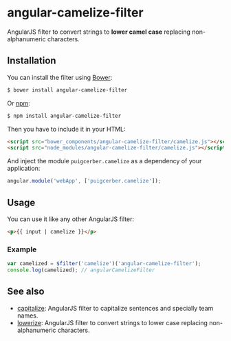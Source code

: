 # angular-camelize-filter

AngularJS filter to convert strings to **lower camel case** replacing non-alphanumeric characters.

## Installation

You can install the filter using [Bower](http://bower.io/):

```bash
$ bower install angular-camelize-filter
```

Or [npm](https://www.npmjs.com/):

```bash
$ npm install angular-camelize-filter
```

Then you have to include it in your HTML:

```html
<script src="bower_components/angular-camelize-filter/camelize.js"></script>
<script src="node_modules/angular-camelize-filter/camelize.js"></script>
```

And inject the module `puigcerber.camelize` as a dependency of your application:

```js
angular.module('webApp', ['puigcerber.camelize']);
```

## Usage

You can use it like any other AngularJS filter:

```html
<p>{{ input | camelize }}</p>
```

### Example

```js
var camelized = $filter('camelize')('angular-camelize-filter');
console.log(camelized); // angularCamelizeFilter
```

## See also

* [capitalize](https://github.com/Puigcerber/angular-capitalize-filter): 
AngularJS filter to capitalize sentences and specially team names.
* [lowerize](https://github.com/Puigcerber/angular-lowerize-filter): 
AngularJS filter to convert strings to lower case replacing non-alphanumeric characters.
